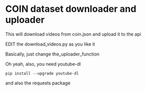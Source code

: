 # COIN dataset downloader and uploader

This will download videos from coin.json and upload it to the api

EDIT the download_videos.py as you like it

Basically, just change the_uploader_function

Oh yeah, also, you need youtube-dl

```
pip install --upgrade youtube-dl
```

and also the requests package
